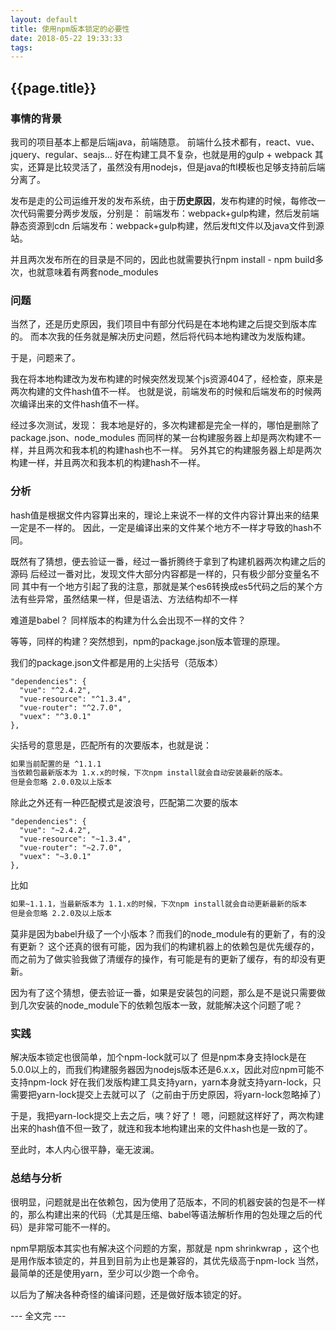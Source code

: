 ```yaml
---
layout: default
title: 使用npm版本锁定的必要性
date: 2018-05-22 19:33:33
tags:
---
```


## {{page.title}}

### 事情的背景
我司的项目基本上都是后端java，前端随意。
前端什么技术都有，react、vue、jquery、regular、seajs...
好在构建工具不复杂，也就是用的gulp + webpack
其实，还算是比较灵活了，虽然没有用nodejs，但是java的ftl模板也足够支持前后端分离了。

发布是走的公司运维开发的发布系统，由于**历史原因**，发布构建的时候，每修改一次代码需要分两步发版，分别是：
前端发布：webpack+gulp构建，然后发前端静态资源到cdn
后端发布：webpack+gulp构建，然后发ftl文件以及java文件到源站。

并且两次发布所在的目录是不同的，因此也就需要执行npm install - npm build多次，也就意味着有两套node_modules


### 问题

当然了，还是历史原因，我们项目中有部分代码是在本地构建之后提交到版本库的。
而本次我的任务就是解决历史问题，然后将代码本地构建改为发版构建。

于是，问题来了。

我在将本地构建改为发布构建的时候突然发现某个js资源404了，经检查，原来是两次构建的文件hash值不一样。
也就是说，前端发布的时候和后端发布的时候两次编译出来的文件hash值不一样。

经过多次测试，发现：
我本地是好的，多次构建都是完全一样的，哪怕是删除了package.json、node_modules
而同样的某一台构建服务器上却是两次构建不一样，并且两次和我本机的构建hash也不一样。
另外其它的构建服务器上却是两次构建一样，并且两次和我本机的构建hash不一样。

### 分析
hash值是根据文件内容算出来的，理论上来说不一样的文件内容计算出来的结果一定是不一样的。
因此，一定是编译出来的文件某个地方不一样才导致的hash不同。

既然有了猜想，便去验证一番，经过一番折腾终于拿到了构建机器两次构建之后的源码
后经过一番对比，发现文件大部分内容都是一样的，只有极少部分变量名不同
其中有一个地方引起了我的注意，那就是某个es6转换成es5代码之后的某个方法有些异常，虽然结果一样，但是语法、方法结构却不一样

难道是babel？
同样版本的构建为什么会出现不一样的文件？

等等，同样的构建？突然想到，npm的package.json版本管理的原理。

我们的package.json文件都是用的上尖括号（范版本）
```shell
"dependencies": {
  "vue": "^2.4.2",
  "vue-resource": "^1.3.4",
  "vue-router": "^2.7.0",
  "vuex": "^3.0.1"
},
```

尖括号的意思是，匹配所有的次要版本，也就是说：

```html
如果当前配置的是 ^1.1.1
当依赖包最新版本为 1.x.x的时候，下次npm install就会自动安装最新的版本。
但是会忽略 2.0.0及以上版本
```

除此之外还有一种匹配模式是波浪号，匹配第二次要的版本

```shell
"dependencies": {
  "vue": "~2.4.2",
  "vue-resource": "~1.3.4",
  "vue-router": "~2.7.0",
  "vuex": "~3.0.1"
},
```

比如

```html
如果~1.1.1，当最新版本为 1.1.x的时候，下次npm install就会自动更新最新的版本
但是会忽略 2.2.0及以上版本
```

莫非是因为babel升级了一个小版本？而我们的node_module有的更新了，有的没有更新？
这个还真的很有可能，因为我们的构建机器上的依赖包是优先缓存的，而之前为了做实验我做了清缓存的操作，有可能是有的更新了缓存，有的却没有更新。

因为有了这个猜想，便去验证一番，如果是安装包的问题，那么是不是说只需要做到几次安装的node_module下的依赖包版本一致，就能解决这个问题了呢？

### 实践

解决版本锁定也很简单，加个npm-lock就可以了
但是npm本身支持lock是在5.0.0以上的，而我们构建服务器因为nodejs版本还是6.x.x，因此对应npm可能不支持npm-lock
好在我们发版构建工具支持yarn，yarn本身就支持yarn-lock，只需要把yarn-lock提交上去就可以了（之前由于历史原因，将yarn-lock忽略掉了）

于是，我把yarn-lock提交上去之后，咦？好了！
嗯，问题就这样好了，两次构建出来的hash值不但一致了，就连和我本地构建出来的文件hash也是一致的了。

至此时，本人内心很平静，毫无波澜。

### 总结与分析

很明显，问题就是出在依赖包，因为使用了范版本，不同的机器安装的包是不一样的，那么构建出来的代码（尤其是压缩、babel等语法解析作用的包处理之后的代码）是非常可能不一样的。

npm早期版本其实也有解决这个问题的方案，那就是 npm shrinkwrap ，这个也是用作版本锁定的，并且到目前为止也是兼容的，其优先级高于npm-lock
当然，最简单的还是使用yarn，至少可以少跑一个命令。

以后为了解决各种奇怪的编译问题，还是做好版本锁定的好。

--- 全文完 ---